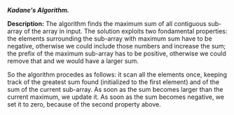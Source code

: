 <b><i>Kadane's Algorithm.</i></b>

<b>Description:</b> The algorithm finds the maximum sum of all contiguous sub-array of the array in input. The solution exploits
two fondamental properties: the elements surrounding the sub-array with maximum sum have to be negative, otherwise we could
include those numbers and increase the sum; the prefix of the maximum sub-array has to be positive, otherwise we could remove
that and we would have a larger sum.

So the algorithm procedes as follows: it scan all the elements once, keeping track of the greatest sum found (initialized to the
first element) and of the sum of the current sub-array. As soon as the sum becomes larger than the current maximum, we update it.
As soon as the sum becomes negative, we set it to zero, because of the second property above.
